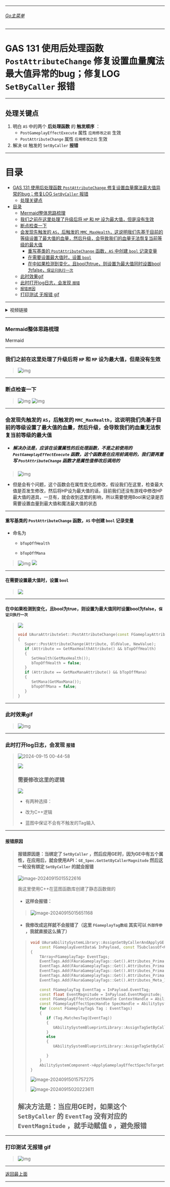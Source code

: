 ___________________________________________________________________________________________
###### [Go主菜单](../MainMenu.md)
___________________________________________________________________________________________

# GAS 131 使用后处理函数 `PostAttributeChange` 修复设置血量魔法最大值异常的bug；修复LOG  `SetByCaller` 报错

___________________________________________________________________________________________

## 处理关键点

1. 明白 `AS` 中的两个 **后处理函数** 的 **触发顺序** ：
   - `PostGameplayEffectExecute` 属性 `应用修改之前` 生效
   - `PostAttributeChange` 属性 `应用修改之后` 生效
2. 解决 `GE` 触发的 `SetByCaller` **报错**

___________________________________________________________________________________________

# 目录


- [GAS 131 使用后处理函数 `PostAttributeChange` 修复设置血量魔法最大值异常的bug；修复LOG  `SetByCaller` 报错](#gas-131-使用后处理函数-postattributechange-修复设置血量魔法最大值异常的bug修复log--setbycaller-报错)
  - [处理关键点](#处理关键点)
- [目录](#目录)
    - [Mermaid整体思路梳理](#mermaid整体思路梳理)
    - [我们之前在这里处理了升级后将 `HP` 和 `MP` 设为最大值，但是没有生效](#我们之前在这里处理了升级后将-hp-和-mp-设为最大值但是没有生效)
    - [断点检查一下](#断点检查一下)
    - [会发现先触发的 `AS`，后触发的 `MMC_MaxHealth`，这说明我们先基于目前的等级设置了最大值的血量，然后升级，会导致我们的血量无法恢复当前等级的最大值](#会发现先触发的-as后触发的-mmc_maxhealth这说明我们先基于目前的等级设置了最大值的血量然后升级会导致我们的血量无法恢复当前等级的最大值)
      - [重写基类的 `PostAttributeChange` 函数，`AS` 中创建 `bool` 记录变量](#重写基类的-postattributechange-函数as-中创建-bool-记录变量)
      - [在需要设置最大值时，设置 `bool`](#在需要设置最大值时设置-bool)
      - [在中如果检测到变化，且bool为true，则设置为最大值同时设置bool为false，`保证只执行一次`](#在中如果检测到变化且bool为true则设置为最大值同时设置bool为false保证只执行一次)
    - [此时效果gif](#此时效果gif)
    - [此时打开log日志，会发现 `报错`](#此时打开log日志会发现-报错)
    - [`报错原因`](#报错原因)
    - [打印测试 无报错 gif](#打印测试-无报错-gif)



___________________________________________________________________________________________

<details>
<summary>视频链接</summary>
[5. Top Off Our Fluids_哔哩哔哩_bilibili](https://www.bilibili.com/video/BV1TH4y1L7NP?p=66&spm_id_from=pageDriver&vd_source=9e1e64122d802b4f7ab37bd325a89e6c)

------

</details>

___________________________________________________________________________________________

### Mermaid整体思路梳理

Mermaid

___________________________________________________________________________________________

### 我们之前在这里处理了升级后将 `HP` 和 `MP` 设为最大值，但是没有生效
>![img](./Image/GAS_131/1.png)

------

### 断点检查一下
>![img](./Image/GAS_131/2.png)
>![img](./Image/GAS_131/3.png)


------

### 会发现先触发的 `AS`，后触发的 `MMC_MaxHealth`，这说明我们先基于目前的等级设置了最大值的血量，然后升级，会导致我们的血量无法恢复当前等级的最大值

- ##### 解决办法是，应该在设置属性的后处理函数，不是之前使用的 `PostGameplayEffectExecute` 函数，这个函数是在应用前调用的，我们要再重写 `PostAttributeChange` 函数才是属性值修改后调用的

>![img](./Image/GAS_131/4.png)

  - 但是会有个问题，这个函数会在属性变化后修改，假设我们在这里，检查最大值是否发生修改，然后将HP设为最大值的话，目前我们还没有游戏中修改HP最大值的道具，一旦有，就会收到这里的影响，所以需要使用Bool来记录是否需要设置血量到最大值和魔法最大值的状态


------

#### 重写基类的 `PostAttributeChange` 函数，`AS` 中创建 `bool` 记录变量

  - 命名为

    - `bTopOffHealth`

    - `bTopOffMana`


>![img](./Image/GAS_131/5.png)
>![](./Image/GAS_131/6.png)


------

#### 在需要设置最大值时，设置 `bool`
>![](./Image/GAS_131/7.png)


------

#### 在中如果检测到变化，且bool为true，则设置为最大值同时设置bool为false，`保证只执行一次`
>![](./Image/GAS_131/8.png)
>
>```cpp
>void UAuraAttributeSet::PostAttributeChange(const FGameplayAttribute& Attribute, float OldValue, float NewValue)
>{
>    Super::PostAttributeChange(Attribute, OldValue, NewValue);
>    if (Attribute == GetMaxHealthAttribute() && bTopOffHealth)
>    {
>       SetHealth(GetMaxHealth());
>       bTopOffHealth = false;
>    }
>    if (Attribute == GetMaxManaAttribute() && bTopOffMana)
>    {
>       SetMana(GetMaxMana());
>       bTopOffMana = false;
>    }
>}
>```


------

### 此时效果gif
>![img](./Image/GAS_131/9.gif)


------

### 此时打开log日志，会发现 `报错`
>![2024-09-15 00-44-58](./Image/GAS_131/10.gif)
>
>![](./Image/GAS_131/11.png)
>
>
>
>### **需要修改这里的逻辑**
>
>![](./Image/GAS_131/12.png)
>
>- 有两种选择：
>
>  - 改为C++逻辑
>
>  - 蓝图中保证不会有不触发的Tag输入


------

### `报错原因`
>#### **报错原因是：当绑定了 `SetByCaller` ，然后应用GE时，因为GE中有五个属性，在应用后，就会使用API：`GE_Spec.GetSetByCallerMagnitude` 然后这一轮没有绑定 `SetByCaller` 的就会报错**
>
>![image-20240915015522616](./Image/GAS_131/13.png)
>
>我这里使用C++在蓝图函数库创建了静态函数做的
>
>- #### **这样会报错：**
>
>  > ![image-20240915015651168](./Image/GAS_131/14.png)
>
>- #### **我修改成这样就不会报错了（这里 `FGameplayTag数组` 其实可以 `外部传参` ，我就直接这么搞了）**
>
>  > ```CPP
>  > void UAuraAbilitySystemLibrary::AssignSetByCallerAndApplyGE(const UObject* WorldContextObject, UAbilitySystemComponent* AbilitySystemComponent,
>  >     const FGameplayEventData& InPayload, const TSubclassOf<UGameplayEffect>& GameplayEffectClass, float Level)
>  > {
>  >     TArray<FGameplayTag> EventTags;
>  >     EventTags.Add(FAuraGameplayTags::Get().Attributes_Primary_Intelligence);
>  >     EventTags.Add(FAuraGameplayTags::Get().Attributes_Primary_Strength);
>  >     EventTags.Add(FAuraGameplayTags::Get().Attributes_Primary_Resilience);
>  >     EventTags.Add(FAuraGameplayTags::Get().Attributes_Primary_Vigor);
>  >     EventTags.Add(FAuraGameplayTags::Get().Attributes_Meta_IncomingXP);
>  >     
>  >     const FGameplayTag EventTag = InPayload.EventTag;
>  >     const float EventMagnitude = InPayload.EventMagnitude;
>  >     const FGameplayEffectContextHandle ContextHandle = AbilitySystemComponent->MakeEffectContext();
>  >     const FGameplayEffectSpecHandle SpecHandle = AbilitySystemComponent->MakeOutgoingSpec(GameplayEffectClass,Level,ContextHandle);
>  >     for (const FGameplayTag& Tag : EventTags)
>  >     {
>  >        if (Tag.MatchesTag(EventTag))
>  >        {
>  >           UAbilitySystemBlueprintLibrary::AssignTagSetByCallerMagnitude(SpecHandle,EventTag,EventMagnitude);
>  >        }
>  >        else
>  >        {
>  >           UAbilitySystemBlueprintLibrary::AssignTagSetByCallerMagnitude(SpecHandle,Tag,0.f);
>  >           
>  >        }
>  >     }
>  >     AbilitySystemComponent->ApplyGameplayEffectSpecToTarget(*SpecHandle.Data,AbilitySystemComponent);
>  > }
>  > ```
>  >
>  > ![image-20240915015757275](./Image/GAS_131/15.png)
>  >
>  > ![image-20240915020223611](./Image/GAS_131/16.png)
>
>## 解决方法是：当应用GE时，如果这个 `SetByCaller` 的 `EventTag` 没有对应的 `EventMagnitude` ，就手动赋值 `0` ，避免报错


------

### 打印测试 无报错 gif
>![img](./Image/GAS_131/17.gif)


___________________________________________________________________________________________

[返回最上面](#Go主菜单)

___________________________________________________________________________________________